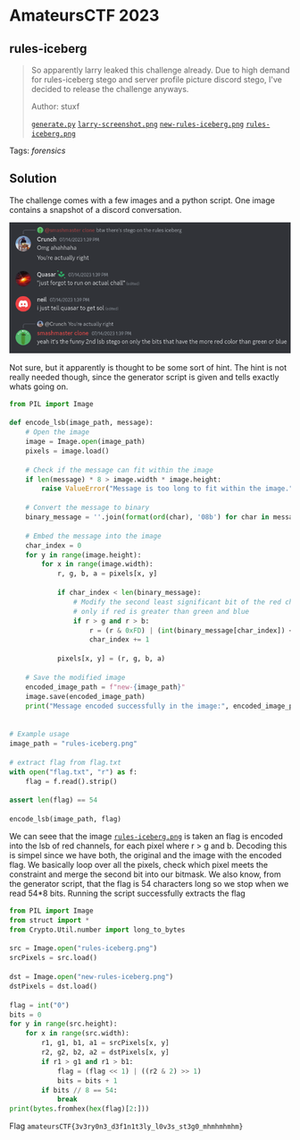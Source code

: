 # AmateursCTF 2023

## rules-iceberg

> So apparently larry leaked this challenge already. Due to high demand for rules-iceberg stego and server profile picture discord stego, I've decided to release the challenge anyways.
>
>  Author: stuxf
>
> [`generate.py`](generate.py) [`larry-screenshot.png`](larry-screenshot.png) [`new-rules-iceberg.png`](new-rules-iceberg.png) [`rules-iceberg.png`](rules-iceberg.png)

Tags: _forensics_

## Solution
The challenge comes with a few images and a python script. One image contains a snapshot of a discord conversation.

![](larry-screenshot.png)

Not sure, but it apparently is thought to be some sort of hint. The hint is not really needed though, since the generator script is given and tells exactly whats going on.

```python
from PIL import Image

def encode_lsb(image_path, message):
    # Open the image
    image = Image.open(image_path)
    pixels = image.load()

    # Check if the message can fit within the image
    if len(message) * 8 > image.width * image.height:
        raise ValueError("Message is too long to fit within the image.")

    # Convert the message to binary
    binary_message = ''.join(format(ord(char), '08b') for char in message)

    # Embed the message into the image
    char_index = 0
    for y in range(image.height):
        for x in range(image.width):
            r, g, b, a = pixels[x, y]

            if char_index < len(binary_message):
                # Modify the second least significant bit of the red channel
                # only if red is greater than green and blue
                if r > g and r > b:
                    r = (r & 0xFD) | (int(binary_message[char_index]) << 1)
                    char_index += 1

            pixels[x, y] = (r, g, b, a)

    # Save the modified image
    encoded_image_path = f"new-{image_path}"
    image.save(encoded_image_path)
    print("Message encoded successfully in the image:", encoded_image_path)


# Example usage
image_path = "rules-iceberg.png"

# extract flag from flag.txt
with open("flag.txt", "r") as f:
    flag = f.read().strip()

assert len(flag) == 54

encode_lsb(image_path, flag)
```

We can seee that the image [`rules-iceberg.png`](rules-iceberg.png) is taken an flag is encoded into the lsb of red channels, for each pixel where r > g and b. Decoding this is simpel since we have both, the original and the image with the encoded flag. We basically loop over all the pixels, check which pixel meets the constraint and merge the second bit into our bitmask. We also know, from the generator script, that the flag is 54 characters long so we stop when we read 54*8 bits. Running the script successfully extracts the flag

```python
from PIL import Image
from struct import *
from Crypto.Util.number import long_to_bytes

src = Image.open("rules-iceberg.png")
srcPixels = src.load()

dst = Image.open("new-rules-iceberg.png")
dstPixels = dst.load()

flag = int("0")
bits = 0
for y in range(src.height):
    for x in range(src.width):
        r1, g1, b1, a1 = srcPixels[x, y]
        r2, g2, b2, a2 = dstPixels[x, y]
        if r1 > g1 and r1 > b1:
            flag = (flag << 1) | ((r2 & 2) >> 1)
            bits = bits + 1
        if bits // 8 == 54:
            break
print(bytes.fromhex(hex(flag)[2:]))
```

Flag `amateursCTF{3v3ry0n3_d3f1n1t3ly_l0v3s_st3g0_mhmhmhmhm}`